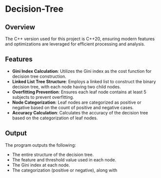 # Decision-Tree

## Overview
The C++ version used for this project is C++20, ensuring modern features and optimizations are leveraged for efficient processing and analysis.

## Features
- **Gini Index Calculation**: Utilizes the Gini index as the cost function for decision tree construction.
- **Linked List Tree Structure**: Employs a linked list to construct the binary decision tree, with each node having two child nodes.
- **Overfitting Prevention**: Ensures each leaf node contains at least 5 subjects to prevent overfitting.
- **Node Categorization**: Leaf nodes are categorized as positive or negative based on the count of positive and negative cases.
- **Accuracy Calculation**: Calculates the accuracy of the decision tree based on the categorization of leaf nodes.

## Output
The program outputs the following:
- The entire structure of the decision tree.
- The feature and threshold value used in each node.
- The Gini index at each node.
- The categorization (positive or negative), along with
